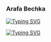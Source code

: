 ###                                               Arafa Bechka

[![Typing SVG](https://readme-typing-svg.demolab.com?font=Fira+Code&size=30&pause=1000&color=569DF7&center=true&vCenter=true&width=450&height=60&lines=always+learnings+new+things+like%3A+;Machine+Learning;and+Deep+Learning+)](https://git.io/typing-svg)

[![Typing SVG](https://readme-typing-svg.demolab.com?font=Fira+Code&size=30&pause=1000&color=F79B4E&center=true&vCenter=true&width=450&height=60&lines=int%C3%A9ress%C3%A9+par+le+Machine+Learning+;ainsi+que+le+Deep+Learning)](https://git.io/typing-svg)

